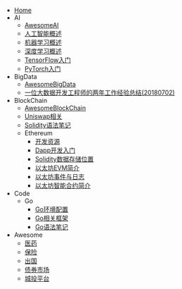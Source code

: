 + [Home](README.md)
+ AI
  + [AwesomeAI](docs/AI/AwesomeAI.md)
  + [人工智能概述](docs/AI/人工智能概述.md)
  + [机器学习概述](docs/AI/机器学习概述.md)
  + [深度学习概述](docs/AI/深度学习概述.md)
  + [TensorFlow入门](docs/AI/TensorFlow入门.md)
  + [PyTorch入门](docs/AI/PyTorch入门.md)
+ BigData
  + [AwesomeBigData](docs/BigData/AwesomeBigData.md)
  + [一位大数据开发工程师的两年工作经验总结(20180702)](docs/BigData/一位大数据开发工程师的两年工作经验总结.md)
+ BlockChain
  + [AwesomeBlockChain](docs/BlockChain/AwesomeBlockChain.md)
  + [Uniswap相关](docs/BlockChain/Uniswap相关.md)
  + [Solidity语法笔记](docs/BlockChain/Solidity语法笔记.md)
  + Ethereum
    + [开发资源](docs/BlockChain/Ethereum/开发资源.md)
    + [Dapp开发入门](docs/BlockChain/Ethereum/Dapp开发入门.md)
    + [Solidity数据存储位置](docs/BlockChain/Ethereum/Solidity数据存储位置.md)
    + [以太坊EVM简介](docs/BlockChain/Ethereum/以太坊EVM简介.md)
    + [以太坊事件与日志](docs/BlockChain/Ethereum/以太坊事件与日志.md)
    + [以太坊智能合约简介](docs/BlockChain/Ethereum/以太坊智能合约简介.md)
+ Code
  + Go
    + [Go环境配置](docs/Code/Go/Go环境配置.md)
    + [Go相关框架](docs/Code/Go/Go相关框架.md)
    + [Go语法笔记](docs/Code/Go/Go语法笔记.md)
+ Awesome
  + [医药](docs/Awesome/医药.md)
  + [保险](docs/Awesome/保险.md)
  + [出国](docs/Awesome/出国.md)
  + [债券市场](docs/Awesome/债券市场.md)
  + [城投平台](docs/Awesome/城投平台.md)
